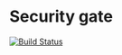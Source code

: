# Security gate
[![Build Status](https://travis-ci.org/Bitspleaseee/security-gate.svg?branch=master)](https://travis-ci.org/Bitspleaseee/security-gate)
